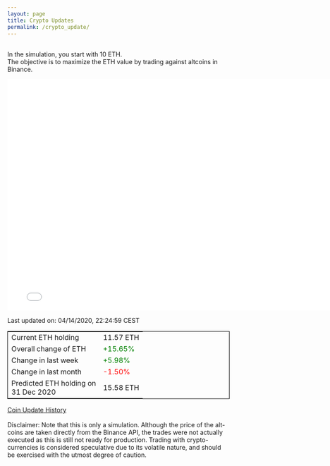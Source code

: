 ```yaml
---
layout: page
title: Crypto Updates
permalink: /crypto_update/
---
```

<br>In the simulation, you start with 10 ETH.<br>The objective is to maximize the ETH value by trading against altcoins 
in Binance.

<iframe width="775" height="525" frameborder="0" scrolling="no" src="//plotly.com/~vikramaditya91/109.embed"></iframe>

Last updated on: 04/14/2020, 22:24:59 CEST 
<table style="border:1px solid black;margin-left:auto;margin-right:auto;">
	<tbody>
	<tr>
		<td>Current ETH holding</td>
		<td>     11.57 ETH</td>
	</tr>
	<tr>
		<td>Overall change of ETH</td>
		<td><font color="green">+15.65%</font></td>
	</tr>
	<tr>
		<td>Change in last week</td>
		<td><font color="green">+5.98%</font></td>
	</tr>
	<tr>
		<td>Change in last month</td>
		<td><font color="red">-1.50%</font></td>
	</tr>
    <tr>
		<td>Predicted ETH holding on<br>31 Dec 2020</td>
		<td>     15.58 ETH</td>
	</tr>
	</tbody>
</table>
<a href="{{ site.baseurl }}/crypto_history">Coin Update History</a>

<br>
<br>
Disclaimer:
Note that this is only a simulation. Although the price of the alt-coins are taken directly from the Binance API, the trades were not actually executed as this is still not ready for production.
Trading with crypto-currencies is considered speculative due to its volatile nature, and should be exercised with the utmost degree of caution.